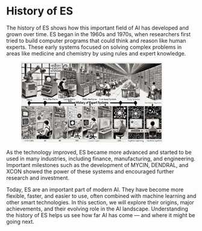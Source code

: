 # History of ES

The history of ES shows how this important field of AI has developed and grown over time. ES began in the 1960s and 1970s, when researchers first tried to build computer programs that could think and reason like human experts. These early systems focused on solving complex problems in areas like medicine and chemistry by using rules and expert knowledge.

<div align="left"><figure><img src="../../../.gitbook/assets/es-history-of-expert-system-min.png" alt="" width="375"><figcaption></figcaption></figure></div>

As the technology improved, ES became more advanced and started to be used in many industries, including finance, manufacturing, and engineering. Important milestones such as the development of MYCIN, DENDRAL, and XCON showed the power of these systems and encouraged further research and investment.

Today, ES are an important part of modern AI. They have become more flexible, faster, and easier to use, often combined with machine learning and other smart technologies. In this section, we will explore their origins, major achievements, and their evolving role in the AI landscape. Understanding the history of ES helps us see how far AI has come — and where it might be going next.
